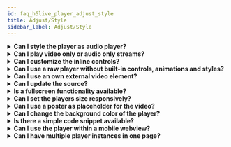```yaml
---
id: faq_h5live_player_adjust_style
title: Adjust/Style
sidebar_label: Adjust/Style
---
```


<details><summary><strong>Can I style the player as audio player?</strong></summary>

Yes, you can style the player as audio player by passing

```javascript
config.style.audioPlayer = true;
```

</details>

<details><summary><strong>Can I play video only or audio only streams?</strong></summary>

Yes.


</details>

<details><summary><strong>Can I customize the inline controls?</strong></summary>

No, but you can disable them by passing.

```
config.style.controls = false;
```

</details>

<details><summary><strong>Can I use a raw player without built-in controls, animations and styles?</strong></summary>

Yes, by passing the config property `style.view = false`. 

The view is the top level UI layer containing all built-in controls, animations and styles including automatic video scaling. 
Disabling the view will disable these features as well. 
Therefore this is recommended for experienced users only. 

</details>

<details><summary><strong>Can I use an own external video element?</strong></summary>

Yes, by passing the `id` attribute of an existing html5 video element through the config property `playback.videoId`. The video will be inserted into the players container and existing styles will be overwritten and restored after a destroy.

</details>

<details><summary><strong>Can I update the source?</strong></summary>

Yes, by executing the player’s function `updateSource` with an updated `config.source` object.

</details>

<details><summary><strong>Is a fullscreen functionality available?</strong></summary>

Yes, via the bottom right fullscreen button on the built-in H5live player control bar.

</details>

<details><summary><strong>Can I set the players size responsively?</strong></summary>

Yes, by passing over `style.width` and `style.height` the value `auto` and styling the players div.

</details>

<details><summary><strong>Can I use a poster as placeholder for the video?</strong></summary>

But you can use a workaround by passing the id of an existing video tag with poster through the config (`config.playback.videoId`). This video element would be used by the player instead of creating a new one. See [here](../../nanoplayer/nanoplayer_api).

Another possibility can be that you grab the video element from the DOM after successful setup and then modify the poster attribute.

```javascript
var video = document.querySelector("#playerDiv video");
video.poster = ....;
```

</details>

<details><summary><strong>Can I change the background color of the player?</strong></summary>
No, currently there is no way to configure the background-color of the video element, but you can have workarounds. You can select the video in the resolve function of the promise (see the sample) and then change the color or you can create a global css rule for video elements. Please see the following examples.

```javascript
var player; 
  var config = {
    "source": {
        "bintu": {
            "apiurl": "https://bintu.nanocosmos.de",
            "streamid": "236af21e-fbf3-4ba3-889c-343ef3f0e7ca"
        }
    },
   "playback": {
      "autoplay": true,
      "automute": true,
      "muted": false
  },
  "style": {
      "controls": true,
      "width": "auto",
      "height": "auto",    
      }
};
document.addEventListener('DOMContentLoaded', function () {
    player = new NanoPlayer("playerDiv");
    player.setup(config).then(function (config) {
        console.log("setup success");
        console.log("config: " + JSON.stringify(config, undefined, 4));
        var video = document.querySelector('#playerDiv video');
        video.style.backgroundColor = '#123456';
    }, function (error) {
        alert(error.message);
    });
});
```

```
<style>
    video {
        background-color: #123456;
    }
</style>
```

</details>

<details><summary><strong>Is there a simple code snippet available?</strong></summary>

Yes. Please check out the 'Getting started' topic in the documentation. 
https://docs.nanocosmos.de/docs/nanoplayer/nanoplayer_getting_started/

</details>

<details><summary><strong>Can I use the player within a mobile webview?</strong></summary>

Yes. Some mobile webviews require configuration flags to be set on the app level 
to allow, e.g. inline playback or playback without user interaction (autoplay). 
Examples
iOS: allowsInlineMediaPlayback, mediaTypesRequiringUserActionForPlayback 
Android: setMediaPlaybackRequiresUserGesture

Please check the documentation of the webview component. 

</details>

<details><summary><strong>Can I have multiple player instances in one page?</strong></summary>

Yes. Please check out the nanoplayer-multi sample in the player package. 

</details>